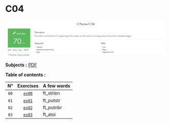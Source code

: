 # C04

![My progress C04, 70/100, SUCCESS](score_screen.png)

**Subjects :** [PDF](./en.subject.pdf)

**Table of contents :**

| **N°** | **Exercises** | **A few words** |
| :---: | :---: | :--- |
| `00` | [`ex00`](./ex00/) | ft_strlen |
| `01` | [`ex01`](./ex01/) | ft_putstr |
| `02` | [`ex02`](./ex02/) | ft_putnbr |
| `03` | [`ex03`](./ex03/) | ft_atoi |

